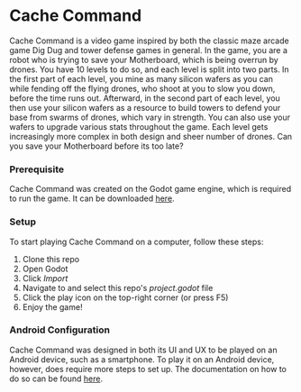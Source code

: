 # Cache Command 
Cache Command is a video game inspired by both the classic maze arcade game Dig Dug and tower defense games in general. In the game, you are a robot who is trying to save your Motherboard, which is being overrun by drones. You have 10 levels to do so, and each level is split into two parts. In the first part of each level, you mine as many silicon wafers as you can while fending off the flying drones, who shoot at you to slow you down, before the time runs out. Afterward, in the second part of each level, you then use your silicon wafers as a resource to build towers to defend your base from swarms of drones, which vary in strength. You can also use your wafers to upgrade various stats throughout the game. Each level gets increasingly more complex in both design and sheer number of drones. Can you save your Motherboard before its too late?

### Prerequisite
Cache Command was created on the Godot game engine, which is required to run the game. It can be downloaded [here](https://godotengine.org/download/windows).

### Setup
To start playing Cache Command on a computer, follow these steps:
1. Clone this repo
2. Open Godot
3. Click *Import*
4. Navigate to and select this repo's *project.godot* file
5. Click the play icon on the top-right corner (or press F5)
6. Enjoy the game!

### Android Configuration
Cache Command was designed in both its UI and UX to be played on an Android device, such as a smartphone. To play it on an Android device, however, does require more steps to set up. The documentation on how to do so can be found [here](https://docs.godotengine.org/en/stable/getting_started/workflow/export/exporting_for_android.html).

